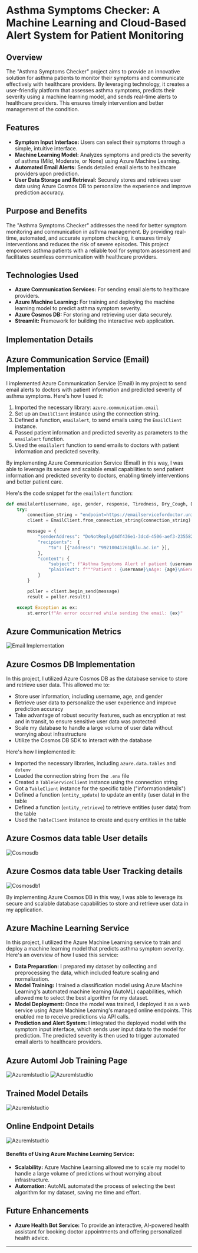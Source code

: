 # Asthma Symptoms Checker: A Machine Learning and Cloud-Based Alert System for Patient Monitoring

## Overview

The "Asthma Symptoms Checker" project aims to provide an innovative solution for asthma patients to monitor their symptoms and communicate effectively with healthcare providers. By leveraging technology, it creates a user-friendly platform that assesses asthma symptoms, predicts their severity using a machine learning model, and sends real-time alerts to healthcare providers. This ensures timely intervention and better management of the condition.

## Features

- **Symptom Input Interface:** Users can select their symptoms through a simple, intuitive interface.
- **Machine Learning Model:** Analyzes symptoms and predicts the severity of asthma (Mild, Moderate, or None) using Azure Machine Learning.
- **Automated Email Alerts:** Sends detailed email alerts to healthcare providers upon prediction.
- **User Data Storage and Retrieval:** Securely stores and retrieves user data using Azure Cosmos DB to personalize the experience and improve prediction accuracy.

## Purpose and Benefits

The "Asthma Symptoms Checker" addresses the need for better symptom monitoring and communication in asthma management. By providing real-time, automated, and accurate symptom checking, it ensures timely interventions and reduces the risk of severe episodes. This project empowers asthma patients with a reliable tool for symptom assessment and facilitates seamless communication with healthcare providers.

## Technologies Used

- **Azure Communication Services:** For sending email alerts to healthcare providers.
- **Azure Machine Learning:** For training and deploying the machine learning model to predict asthma symptom severity.
- **Azure Cosmos DB:** For storing and retrieving user data securely.
- **Streamlit:** Framework for building the interactive web application.

## Implementation Details

## Azure Communication Service (Email) Implementation

I implemented Azure Communication Service (Email) in my project to send email alerts to doctors with patient information and predicted severity of asthma symptoms. Here's how I used it:

1. Imported the necessary library: `azure.communication.email`
2. Set up an `EmailClient` instance using the connection string.
3. Defined a function, `emailalert`, to send emails using the `EmailClient` instance.
4. Passed patient information and predicted severity as parameters to the `emailalert` function.
5. Used the `emailalert` function to send emails to doctors with patient information and predicted severity.

By implementing Azure Communication Service (Email) in this way, I was able to leverage its secure and scalable email capabilities to send patient information and predicted severity to doctors, enabling timely interventions and better patient care.

Here's the code snippet for the `emailalert` function:

```python
def emailalert(username, age, gender, response, Tiredness, Dry_Cough, Difficulty_in_Breathing, Sore_Throat, Pains, Runny_Nose, Nasal_Congestion):
    try:
        connection_string = "endpoint=https://emailservicefordoctor.unitedstates.communication.azure.com/;accesskey=MoSnxVTrnctDeX+TlYzktQelasXZxPQMkSSLyIavDRv90bd6xaSwYvhyKmAaFhpcTEuYUj9TNknrHVWcyFp2ow=="
        client = EmailClient.from_connection_string(connection_string)

        message = {
            "senderAddress": "DoNotReply@4df436e1-3dcd-4506-aef3-235582550c8a.azurecomm.net",
            "recipients":  {
                "to": [{"address": "99210041261@klu.ac.in" }],
            },
            "content": {
                "subject": f"Asthma Symptoms Alert of patient {username}",
                "plainText": f"""Patient : {username}\nAge: {age}\nGender: {'Male' if gender == 1 else 'Female'}\nSymptoms : Tiredness: {Tiredness}, Dry Cough: {Dry_Cough}, Difficulty in Breathing: {Difficulty_in_Breathing}, Sore Throat: {Sore_Throat}, Pains: {Pains}, Runny Nose: {Runny_Nose}, Nasal Congestion: {Nasal_Congestion}\nPredicted Severity: {response}\nPlease review the patient's condition and provide further instructions.""",
            }
        }

        poller = client.begin_send(message)
        result = poller.result()

    except Exception as ex:
        st.error(f"An error occurred while sending the email: {ex}"
```

## Azure Communication Metrics
![Email Implementation](images/emailss.png)

## Azure Cosmos DB Implementation

In this project, I utilized Azure Cosmos DB as the database service to store and retrieve user data. This allowed me to:

- Store user information, including username, age, and gender
- Retrieve user data to personalize the user experience and improve prediction accuracy
- Take advantage of robust security features, such as encryption at rest and in transit, to ensure sensitive user data was protected
- Scale my database to handle a large volume of user data without worrying about infrastructure
- Utilize the Cosmos DB SDK to interact with the database

Here's how I implemented it:

- Imported the necessary libraries, including `azure.data.tables` and `dotenv`
- Loaded the connection string from the `.env` file
- Created a `TableServiceClient` instance using the connection string
- Got a `TableClient` instance for the specific table ("informationdetails")
- Defined a function (`entity_update`) to update an entity (user data) in the table
- Defined a function (`entity_retrieve`) to retrieve entities (user data) from the table
- Used the `TableClient` instance to create and query entities in the table

## Azure Cosmos data table User details
![Cosmosdb](images/dbss.png)

## Azure Cosmos data table User Tracking details
![Cosmosdb1](images/dbss2.png)

By implementing Azure Cosmos DB in this way, I was able to leverage its secure and scalable database capabilities to store and retrieve user data in my application.

## Azure Machine Learning Service

In this project, I utilized the Azure Machine Learning service to train and deploy a machine learning model that predicts asthma symptom severity. Here's an overview of how I used this service:

- **Data Preparation:** I prepared my dataset by collecting and preprocessing the data, which included feature scaling and normalization.
- **Model Training:** I trained a classification model using Azure Machine Learning's automated machine learning (AutoML) capabilities, which allowed me to select the best algorithm for my dataset.
- **Model Deployment:** Once the model was trained, I deployed it as a web service using Azure Machine Learning's managed online endpoints. This enabled me to receive predictions via API calls.
- **Prediction and Alert System:** I integrated the deployed model with the symptom input interface, which sends user input data to the model for prediction. The predicted severity is then used to trigger automated email alerts to healthcare providers.

## Azure Automl Job Training Page
![Azuremlstudtio](images/amss(1).png)
![Azuremlstudtio](images/amss(2).png)

## Trained Model Details
![Azuremlstudtio](images/amss(3).png)

## Online Endpoint Details
![Azuremlstudtio](images/amss(4).png)

#### Benefits of Using Azure Machine Learning Service:

- **Scalability:** Azure Machine Learning allowed me to scale my model to handle a large volume of predictions without worrying about infrastructure.
- **Automation:** AutoML automated the process of selecting the best algorithm for my dataset, saving me time and effort.

## Future Enhancements

- **Azure Health Bot Service:** To provide an interactive, AI-powered health assistant for booking doctor appointments and offering personalized health advice.

---
